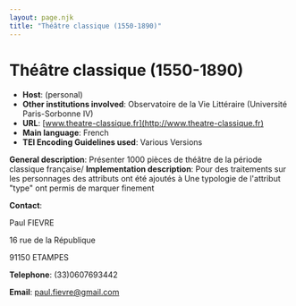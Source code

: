 ```yaml
---
layout: page.njk
title: "Théâtre classique (1550-1890)"
---
```

# Théâtre classique (1550-1890)
* **Host**: (personal)
* **Other institutions involved**: Observatoire de la Vie Littéraire (Université Paris-Sorbonne IV)
* **URL**: [www.theatre-classique.fr](http://www.theatre-classique.fr)
* **Main language**: French
* **TEI Encoding Guidelines used**: Various Versions


**General description**: Présenter 1000 pièces de théâtre de la période classique française/
**Implementation description**: Pour des traitements sur les personnages des attributs ont été ajoutés à <castItem> Une typologie de l'attribut "type" ont permis de marquer finement <stage>


**Contact**:


Paul FIEVRE  

16 rue de la République  

91150 ETAMPES  

**Telephone**: (33)0607693442  

**Email**: paul.fievre@gmail.com